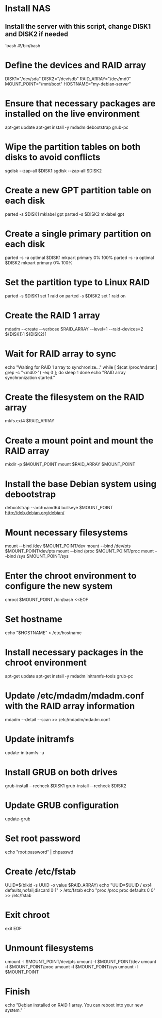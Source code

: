 # Install NAS

## Install the server with this script, change DISK1 and DISK2 if needed

`bash
#!/bin/bash

# Define the devices and RAID array
DISK1="/dev/sda"
DISK2="/dev/sdb"
RAID_ARRAY="/dev/md0"
MOUNT_POINT="/mnt/boot"
HOSTNAME="my-debian-server"

# Ensure that necessary packages are installed on the live environment
apt-get update
apt-get install -y mdadm debootstrap grub-pc

# Wipe the partition tables on both disks to avoid conflicts
sgdisk --zap-all $DISK1
sgdisk --zap-all $DISK2

# Create a new GPT partition table on each disk
parted -s $DISK1 mklabel gpt
parted -s $DISK2 mklabel gpt

# Create a single primary partition on each disk
parted -s -a optimal $DISK1 mkpart primary 0% 100%
parted -s -a optimal $DISK2 mkpart primary 0% 100%

# Set the partition type to Linux RAID
parted -s $DISK1 set 1 raid on
parted -s $DISK2 set 1 raid on

# Create the RAID 1 array
mdadm --create --verbose $RAID_ARRAY --level=1 --raid-devices=2 ${DISK1}1 ${DISK2}1

# Wait for RAID array to sync
echo "Waiting for RAID 1 array to synchronize..."
while [ $(cat /proc/mdstat | grep -c "\<md0\>") -eq 0 ]; do
    sleep 1
done
echo "RAID array synchronization started."

# Create the filesystem on the RAID array
mkfs.ext4 $RAID_ARRAY

# Create a mount point and mount the RAID array
mkdir -p $MOUNT_POINT
mount $RAID_ARRAY $MOUNT_POINT

# Install the base Debian system using debootstrap
debootstrap --arch=amd64 bullseye $MOUNT_POINT http://deb.debian.org/debian/

# Mount necessary filesystems
mount --bind /dev $MOUNT_POINT/dev
mount --bind /dev/pts $MOUNT_POINT/dev/pts
mount --bind /proc $MOUNT_POINT/proc
mount --bind /sys $MOUNT_POINT/sys

# Enter the chroot environment to configure the new system
chroot $MOUNT_POINT /bin/bash <<EOF
# Set hostname
echo "$HOSTNAME" > /etc/hostname

# Install necessary packages in the chroot environment
apt-get update
apt-get install -y mdadm initramfs-tools grub-pc

# Update /etc/mdadm/mdadm.conf with the RAID array information
mdadm --detail --scan >> /etc/mdadm/mdadm.conf

# Update initramfs
update-initramfs -u

# Install GRUB on both drives
grub-install --recheck $DISK1
grub-install --recheck $DISK2

# Update GRUB configuration
update-grub

# Set root password
echo "root:password" | chpasswd

# Create /etc/fstab
UUID=$(blkid -s UUID -o value $RAID_ARRAY)
echo "UUID=$UUID / ext4 defaults,nofail,discard 0 1" > /etc/fstab
echo "proc /proc proc defaults 0 0" >> /etc/fstab

# Exit chroot
exit
EOF

# Unmount filesystems
umount -l $MOUNT_POINT/dev/pts
umount -l $MOUNT_POINT/dev
umount -l $MOUNT_POINT/proc
umount -l $MOUNT_POINT/sys
umount -l $MOUNT_POINT

# Finish
echo "Debian installed on RAID 1 array. You can reboot into your new system."
`

